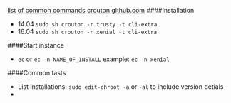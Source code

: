[list of common commands](https://github.com/dnschneid/crouton/wiki/Crouton-Command-Cheat-Sheet)
[crouton github.com](https://github.com/dnschneid/crouton)
####Installation
* 14.04 `sudo sh crouton -r trusty -t cli-extra`
* 16.04 `sudo sh crouton -r xenial -t cli-extra`

####Start instance
* `ec` or `ec -n NAME_OF_INSTALL` example: `ec -n xenial`

####Common tasts
* List installations: `sudo edit-chroot -a` or `-al` to include version detials
* 
